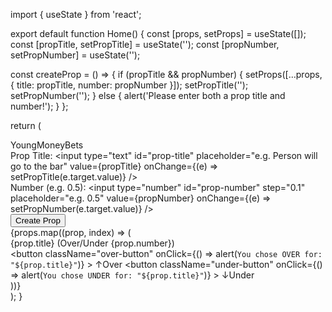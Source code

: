 import { useState } from 'react';

export default function Home() {
  const [props, setProps] = useState([]);
  const [propTitle, setPropTitle] = useState('');
  const [propNumber, setPropNumber] = useState('');

  const createProp = () => {
    if (propTitle && propNumber) {
      setProps([...props, { title: propTitle, number: propNumber }]);
      setPropTitle('');
      setPropNumber('');
    } else {
      alert('Please enter both a prop title and number!');
    }
  };

  return (
    <div className="container">
      <div className="title">YoungMoneyBets</div>
      <div className="input-group">
        <label htmlFor="prop-title">Prop Title:</label>
        <input
          type="text"
          id="prop-title"
          placeholder="e.g. Person will go to the bar"
          value={propTitle}
          onChange={(e) => setPropTitle(e.target.value)}
        />
      </div>
      <div className="input-group">
        <label htmlFor="prop-number">Number (e.g. 0.5):</label>
        <input
          type="number"
          id="prop-number"
          step="0.1"
          placeholder="e.g. 0.5"
          value={propNumber}
          onChange={(e) => setPropNumber(e.target.value)}
        />
      </div>
      <div className="button-group">
        <button onClick={createProp} className="over-button">
          Create Prop
        </button>
      </div>
      <div className="bet-list">
        {props.map((prop, index) => (
          <div key={index} className="bet-item">
            <div className="bet-item-title">
              {prop.title} (Over/Under {prop.number})
            </div>
            <div className="button-group">
              <button
                className="over-button"
                onClick={() => alert(`You chose OVER for: "${prop.title}"`)}
              >
                <span className="arrow">&#8593;</span>Over
              </button>
              <button
                className="under-button"
                onClick={() => alert(`You chose UNDER for: "${prop.title}"`)}
              >
                <span className="arrow">&#8595;</span>Under
              </button>
            </div>
          </div>
        ))}
      </div>
      <style jsx>{`
        .container {
          background-color: #ffffff;
          padding: 20px;
          border-radius: 20px;
          box-shadow: 0 4px 16px rgba(0, 0, 0, 0.3);
          max-width: 500px;
          margin: auto;
          margin-top: 50px;
          font-family: 'Poppins', sans-serif;
        }
        .title {
          font-size: 32px;
          font-weight: bold;
          color: #333;
          text-align: center;
          margin-bottom: 20px;
        }
        .input-group {
          margin-bottom: 15px;
        }
        input[type='text'],
        input[type='number'] {
          width: 100%;
          padding: 10px;
          margin-top: 5px;
          border-radius: 10px;
          border: 1px solid #ccc;
          font-size: 16px;
          box-shadow: inset 0 2px 5px rgba(0, 0, 0, 0.1);
        }
        .button-group {
          display: flex;
          justify-content: space-between;
          align-items: center;
          margin-top: 15px;
        }
        button {
          padding: 10px;
          border: none;
          border-radius: 5px;
          font-size: 16px;
          cursor: pointer;
          display: flex;
          align-items: center;
        }
        .over-button {
          background-color: #28a745;
          color: #ffffff;
        }
        .under-button {
          background-color: #dc3545;
          color: #ffffff;
        }
        .over-button,
        .under-button {
          width: 48%;
        }
        .bet-list {
          margin-top: 20px;
        }
        .bet-item {
          background-color: #ffffff;
          padding: 20px;
          border-radius: 15px;
          box-shadow: 0 4px 12px rgba(0, 0, 0, 0.2);
          margin-bottom: 15px;
          transition: transform 0.3s ease;
        }
        .bet-item:hover {
          transform: translateY(-5px);
        }
        .bet-item-title {
          font-size: 20px;
          margin-bottom: 15px;
          color: #444;
          font-weight: 600;
        }
        .arrow {
          font-size: 24px;
          margin-right: 5px;
        }
      `}</style>
    </div>
  );
}
